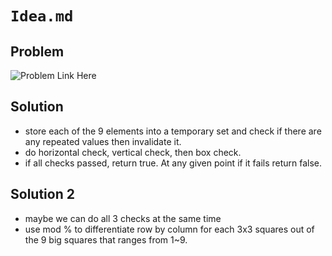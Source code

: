 # `Idea.md`

## Problem

![Problem Link Here](https://i.imgur.com/XfnG2e2.png)

## Solution

- store each of the 9 elements into a temporary set and check if there are any repeated values then invalidate it.
- do horizontal check, vertical check, then box check.
- if all checks passed, return true. At any given point if it fails return false.

## Solution 2
- maybe we can do all 3 checks at the same time
- use mod % to differentiate row by column for each 3x3 squares out of the 9 big squares that ranges from 1~9.

